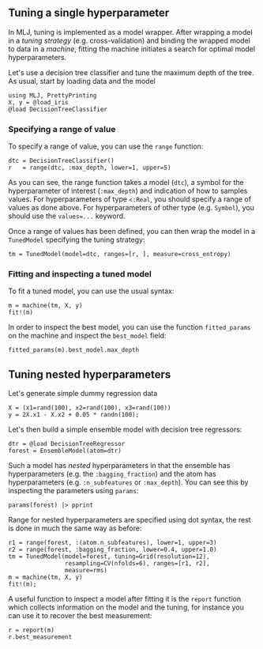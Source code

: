 <!--This file was generated, do not modify it.-->
[MLJ.jl]: https://github.com/alan-turing-institute/MLJ.jl
[RDatasets.jl]: https://github.com/JuliaStats/RDatasets.jl
[NearestNeighbors.jl]: https://github.com/KristofferC/NearestNeighbors.jl

## Tuning a single hyperparameter

In MLJ, tuning is implemented as a model wrapper.
After wrapping a model in a _tuning strategy_ (e.g. cross-validation) and binding the wrapped model to data in a _machine_, fitting the machine initiates a search for optimal model hyperparameters.

Let's use a decision tree classifier and tune the maximum depth of the tree.
As usual, start by loading data and the model

```julia:ex1
using MLJ, PrettyPrinting
X, y = @load_iris
@load DecisionTreeClassifier
```

### Specifying a range of value

To specify a range of value, you can use the `range` function:

```julia:ex2
dtc = DecisionTreeClassifier()
r   = range(dtc, :max_depth, lower=1, upper=5)
```

As you can see, the range function takes a model (`dtc`), a symbol for the hyperparameter of interest (`:max_depth`) and indication of how to samples values.
For hyperparameters of type `<:Real`, you should specify a range of values as done above.
For hyperparameters of other type (e.g. `Symbol`), you should use the `values=...` keyword.

Once a range of values has been defined, you can then wrap the model in a `TunedModel` specifying the tuning strategy:

```julia:ex3
tm = TunedModel(model=dtc, ranges=[r, ], measure=cross_entropy)
```

### Fitting and inspecting a tuned model

To fit a tuned model, you can use the usual syntax:

```julia:ex4
m = machine(tm, X, y)
fit!(m)
```

In order to inspect the best model, you can use the function `fitted_params` on the machine and inspect the `best_model` field:

```julia:ex5
fitted_params(m).best_model.max_depth
```

## Tuning nested hyperparameters

Let's generate simple dummy regression data

```julia:ex6
X = (x1=rand(100), x2=rand(100), x3=rand(100))
y = 2X.x1 - X.x2 + 0.05 * randn(100);
```

Let's then build a simple ensemble model with decision tree regressors:

```julia:ex7
dtr = @load DecisionTreeRegressor
forest = EnsembleModel(atom=dtr)
```

Such a model has *nested* hyperparameters in that the ensemble has hyperparameters (e.g. the `:bagging_fraction`) and the atom has hyperparameters (e.g. `:n_subfeatures` or `:max_depth`).
You can see this by inspecting the parameters using `params`:

```julia:ex8
params(forest) |> pprint
```

Range for nested hyperparameters are specified using dot syntax, the rest is done in much the same way as before:

```julia:ex9
r1 = range(forest, :(atom.n_subfeatures), lower=1, upper=3)
r2 = range(forest, :bagging_fraction, lower=0.4, upper=1.0)
tm = TunedModel(model=forest, tuning=Grid(resolution=12),
                resampling=CV(nfolds=6), ranges=[r1, r2],
                measure=rms)
m = machine(tm, X, y)
fit!(m);
```

A useful function to inspect a model after fitting it is the `report` function which collects information on the model and the tuning, for instance you can use it to recover the best measurement:

```julia:ex10
r = report(m)
r.best_measurement
```

